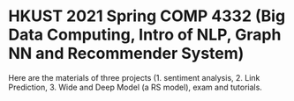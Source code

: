# HKUST 2021 Spring COMP 4332 (Big Data Computing, Intro of NLP, Graph NN and Recommender System)

Here are the materials of three projects (1. sentiment analysis, 2. Link Prediction, 3. Wide and Deep Model (a RS model), exam and tutorials.
